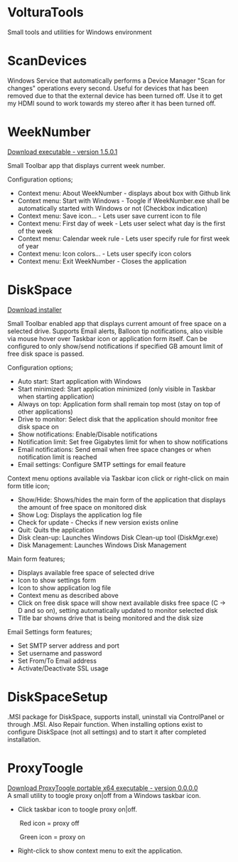 # VolturaTools
Small tools and utilities for Windows environment

# ScanDevices

Windows Service that automatically performs a Device Manager "Scan for changes" operations every second. Useful for devices that has been removed due to that the external device has been turned off. Use it to get my HDMI sound to work towards my stereo after it has been turned off.

# WeekNumber
<a href="https://github.com/voltura/VolturaTools/releases/download/v1.5.0.0/WeekNumber_x86_portable.exe">Download executable - version 1.5.0.1</a>

  Small Toolbar app that displays current week number.
  
Configuration options;
  - Context menu: About WeekNumber - displays about box with Github link
  - Context menu: Start with Windows - Toogle if WeekNumber.exe shall be automatically started with Windows or not (Checkbox indication)
  - Context menu: Save icon... - Lets user save current icon to file
  - Context menu: First day of week - Lets user select what day is the first of the week
  - Context menu: Calendar week rule - Lets user specify rule for first week of year
  - Context menu: Icon colors... - Lets user specify icon colors
  - Context menu: Exit WeekNumber - Closes the application

# DiskSpace 
<a href="https://github.com/voltura/VolturaTools/raw/master/DiskSpaceSetup.msi">Download installer</a>

  Small Toolbar enabled app that displays current amount of free space on a selected drive.
  Supports Email alerts, Balloon tip notifications, also visible via mouse hover over Taskbar icon or application form itself.
  Can be configured to only show/send notifications if specified GB amount limit of free disk space is passed.

Configuration options;
  - Auto start: Start application with Windows
  - Start minimized: Start application minimized (only visible in Taskbar when starting application)
  - Always on top: Application form shall remain top most (stay on top of other applications)
  - Drive to monitor: Select disk that the application should  monitor free disk space on
  - Show notifications: Enable/Disable notifications
  - Notification limit: Set free Gigabytes limit for when to show notifications
  - Email notifications: Send email when free space changes or when notification limit is reached
  - Email settings: Configure SMTP settings for email feature
  
Context menu options available via Taskbar icon click or right-click on main form title icon;
  - Show/Hide: Shows/hides the main form of the application that displays the amount of free space on monitored disk
  - Show Log: Displays the application log file
  - Check for update - Checks if new version exists online 
  - Quit: Quits the application
  - Disk clean-up: Launches Windows Disk Clean-up tool (DiskMgr.exe)
  - Disk Management: Launches Windows Disk Management
  
Main form features;
  - Displays available free space of selected drive
  - Icon to show settings form
  - Icon to show application log file
  - Context menu as described above
  - Click on free disk space will show next available disks free space (C -> D and so on), setting automatically updated to monitor selected disk
  - Title bar showns drive that is being monitored and the disk size
  
Email Settings form features;
  - Set SMTP server address and port
  - Set username and password
  - Set From/To Email address
  - Activate/Deactivate SSL usage
  
 # DiskSpaceSetup
   .MSI package for DiskSpace, supports install, uninstall via ControlPanel or through .MSI. Also Repair function.
   When installing options exist to configure DiskSpace (not all settings) and to start it after completed installation.

# ProxyToogle
<a href="https://github.com/voltura/VolturaTools/releases/tag/v0.0.0.0">Download ProxyToogle portable x64 executable - version 0.0.0.0</a>
<br>
A small utility to toogle proxy on|off from a Windows taskbar icon.

- Click taskbar icon to toogle proxy on|off.
  <p>&nbsp;Red icon = proxy off</p>
  <p>&nbsp;Green icon = proxy on</p>
- Right-click to show context menu to exit the application.
